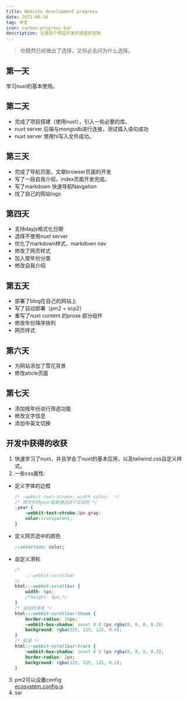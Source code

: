 ```yaml
---
title: Website development progress
date: 2021-06-10
tag: 中文
icon: carbon:progress-bar
description: 记录这个网站开发的进度的文档
---
```


> 你既然已经做出了选择，又何必去问为什么选择。 

## 第一天
学习nuxt的基本使用。

## 第二天
- 完成了项目搭建（使用nuxt），引入一些必要的库。
- nuxt server 后端与mongodb进行连接，测试插入语句成功
- nuxt server 使用fs写入文件成功。


## 第三天
- 完成了导航页面，文章browser页面的开发
- 写了一段自我介绍，index页面开发完成。
- 写了markdown 快速导航Navgation
- 找了自己的网站logo

## 第四天
- 支持dayjs格式化日期
- 选择不使用nuxt server
- 优化了markdown样式、markdown nav
- 修改了网页样式
- 加入按年份分类
- 修改自我介绍

## 第五天
- 部署了blog在自己的网站上
- 写了自动部署（pm2 + scp2）
- 重写了nuxt content 的prose 部分组件
- 修改年份降序排列
- 网页样式

## 第六天
- 为网站添加了雪花背景
- 修改aticle页面

## 第七天
- 添加按年份进行筛选功能
- 修改文字信息
- 添加中英文切换

## 开发中获得的收获
1. 快速学习了nuxt，并且学会了nuxt的基本应用，以及tailwind.css自定义样式。
2. 一些css属性:
- 定义字体的边框
    ```css
    /* -webkit-text-stroke: width color;  */
    /* 网页中的year就是通过这个实现的 */
    .year {
        -webkit-text-stroke:2px gray;
        color:transparent;
    }
    ```
- 定义网页选中的颜色
    ```css
    ::selection: color; 
    ```

- 自定义滑轮
    ```css
    /*  
        ::-webkit-scrollbar 
    */
    html::-webkit-scrollbar {
        width: 6px;
        /*height: 4px;*/
    }
    /* 滚动的滑块 */
    html::-webkit-scrollbar-thumb {
        border-radius: 10px;
        -webkit-box-shadow: inset 0 0 5px rgba(0, 0, 0, 0.2);
        background: rgba(125, 125, 125, 0.4);
    }
    /* 轨道 */
    html::-webkit-scrollbar-track {
        -webkit-box-shadow: inset 0 0 5px rgba(0, 0, 0, 0.2);
        border-radius: 2px;
        background: rgba(125, 125, 125, 0.1);
    }
    ```


3. pm2可以设置config  
[ecosystem.config.js](https://juejin.cn/post/6926357629375610887)
4. ssr
